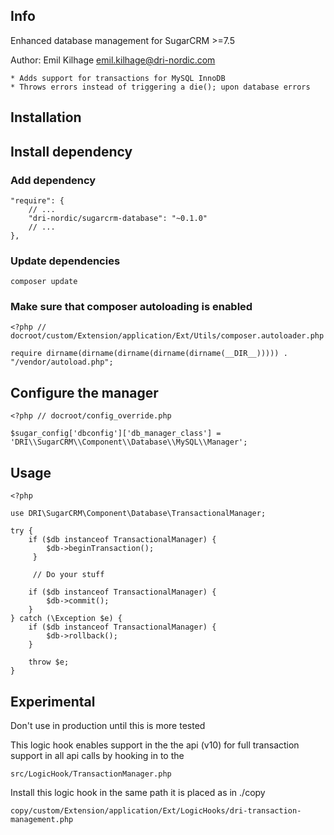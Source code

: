 Info
---------------------------------

Enhanced database management for SugarCRM >=7.5

Author: Emil Kilhage <emil.kilhage@dri-nordic.com>

    * Adds support for transactions for MySQL InnoDB
    * Throws errors instead of triggering a die(); upon database errors

Installation
----------------------------------

## Install dependency

### Add dependency

    "require": {
        // ...
        "dri-nordic/sugarcrm-database": "~0.1.0"
        // ...
    },

### Update dependencies

    composer update
 
### Make sure that composer autoloading is enabled

    <?php // docroot/custom/Extension/application/Ext/Utils/composer.autoloader.php

    require dirname(dirname(dirname(dirname(dirname(__DIR__))))) . "/vendor/autoload.php";

## Configure the manager

    <?php // docroot/config_override.php

    $sugar_config['dbconfig']['db_manager_class'] = 'DRI\\SugarCRM\\Component\\Database\\MySQL\\Manager';

Usage
----------------------------------

    <?php
    
    use DRI\SugarCRM\Component\Database\TransactionalManager;

    try {
        if ($db instanceof TransactionalManager) {
            $db->beginTransaction();
         }
         
         // Do your stuff

        if ($db instanceof TransactionalManager) {
            $db->commit();
        }
    } catch (\Exception $e) {
        if ($db instanceof TransactionalManager) {
            $db->rollback();
        }

        throw $e;
    }

Experimental
----------------------------------

Don't use in production until this is more tested

This logic hook enables support in the the api (v10) for full
transaction support in all api calls by hooking in to the

    src/LogicHook/TransactionManager.php
    
Install this logic hook in the same path it is placed as in ./copy

    copy/custom/Extension/application/Ext/LogicHooks/dri-transaction-management.php
